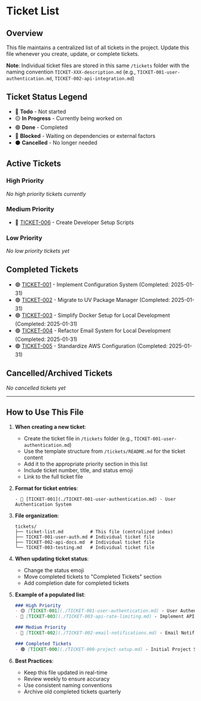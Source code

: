 # Ticket List

## Overview
This file maintains a centralized list of all tickets in the project. Update this file whenever you create, update, or complete tickets.

**Note**: Individual ticket files are stored in this same `/tickets` folder with the naming convention `TICKET-XXX-description.md` (e.g., `TICKET-001-user-authentication.md`, `TICKET-002-api-integration.md`)

## Ticket Status Legend
- 🔴 **Todo** - Not started
- 🟡 **In Progress** - Currently being worked on
- 🟢 **Done** - Completed
- 🔵 **Blocked** - Waiting on dependencies or external factors
- ⚫ **Cancelled** - No longer needed

## Active Tickets

### High Priority
_No high priority tickets currently_

### Medium Priority
- 🔴 [TICKET-006](./TICKET-006-create-developer-setup-scripts.md) - Create Developer Setup Scripts

### Low Priority
_No low priority tickets yet_

## Completed Tickets
- 🟢 [TICKET-001](./TICKET-001-implement-configuration-system.md) - Implement Configuration System (Completed: 2025-01-31)
- 🟢 [TICKET-002](./TICKET-002-migrate-to-uv-package-manager.md) - Migrate to UV Package Manager (Completed: 2025-01-31)
- 🟢 [TICKET-003](./TICKET-003-simplify-docker-setup.md) - Simplify Docker Setup for Local Development (Completed: 2025-01-31)
- 🟢 [TICKET-004](./TICKET-004-refactor-email-system.md) - Refactor Email System for Local Development (Completed: 2025-01-31)
- 🟢 [TICKET-005](./TICKET-005-standardize-aws-configuration.md) - Standardize AWS Configuration (Completed: 2025-01-31)

## Cancelled/Archived Tickets
_No cancelled tickets yet_

---

## How to Use This File

1. **When creating a new ticket**:
   - Create the ticket file in `/tickets` folder (e.g., `TICKET-001-user-authentication.md`)
   - Use the template structure from `/tickets/README.md` for the ticket content
   - Add it to the appropriate priority section in this list
   - Include ticket number, title, and status emoji
   - Link to the full ticket file

2. **Format for ticket entries**:
   ```
   - 🔴 [TICKET-001](./TICKET-001-user-authentication.md) - User Authentication System
   ```
   
3. **File organization**:
   ```
   tickets/
   ├── ticket-list.md          # This file (centralized index)
   ├── TICKET-001-user-auth.md # Individual ticket file
   ├── TICKET-002-api-docs.md  # Individual ticket file
   └── TICKET-003-testing.md   # Individual ticket file
   ```

4. **When updating ticket status**:
   - Change the status emoji
   - Move completed tickets to "Completed Tickets" section
   - Add completion date for completed tickets

4. **Example of a populated list**:
   ```markdown
   ### High Priority
   - 🟡 [TICKET-001](./TICKET-001-user-authentication.md) - User Authentication System
   - 🔴 [TICKET-003](./TICKET-003-api-rate-limiting.md) - Implement API Rate Limiting

   ### Medium Priority
   - 🔵 [TICKET-002](./TICKET-002-email-notifications.md) - Email Notification Service (blocked: waiting for SMTP credentials)
   
   ### Completed Tickets
   - 🟢 [TICKET-000](./TICKET-000-project-setup.md) - Initial Project Setup (Completed: 2024-01-15)
   ```

5. **Best Practices**:
   - Keep this file updated in real-time
   - Review weekly to ensure accuracy
   - Use consistent naming conventions
   - Archive old completed tickets quarterly